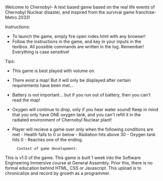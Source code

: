 Welcome to Chernobyl- A text based game based on the real life events of Chernobyl Nuclear disaster, and inspired from the survival game franchise- Metro 2033!

Instructions:
- To launch the game, simply fire open index.html with any browser!
- Follow the instructions in the game, and key in your inputs in the textbox. All possible commands are written in the log. Remember! Everything is case sensitive!

Tips:
- This game is best played with volume on.
- There exist a map! But it will only be displayed after certain requirements have been met...
- Battery is not important... but if you run out of battery, then you can't read the map!
- Oxygen will continue to drop, only if you hear water sound! Keep in mind that you only have ONE oxygen tank, and you can't refill it in the radiated environment of Chernobyl Nuclear plant!
- Player will recieve a game over only when the following conditions are met
        - Health falls to 0 or below
        - Radiation hits above 30
        - Oxygen tank hits 0
        - Reaches one of the ending.
        
        Context of game development:
This is v1.0 of the game. This game is built 1 week into the Software Engineering Immersive course at General Assembly. Prior this, there is no formal education behind HTML, CSS or Javascript. This upload is to chronicalize and record by growth as a programmer.

